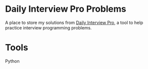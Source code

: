 # Daily Interview Pro Problems
A place to store my solutions from [Daily Interview Pro](https://www.techseries.dev/daily), a tool to help practice interview programming problems.

# Tools
Python
